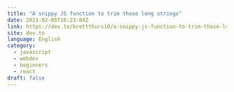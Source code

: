 ```yaml
---
title: "A snippy JS function to trim those long strings"
date: 2021-02-05T16:23:04Z
link: https://dev.to/brettthurs10/a-snippy-js-function-to-trim-those-long-strings-116h?utm_medium=RSS&utm_source=news.12bit.vn
site: dev.to
language: English
category:
  - javascript
  - webdev
  - beginners
  - react
draft: false
---
```

